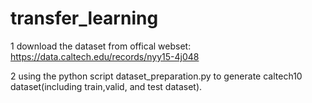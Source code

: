 # transfer_learning

1 download the dataset from offical webset:
https://data.caltech.edu/records/nyy15-4j048

2 using the python script dataset_preparation.py to generate caltech10 dataset(including train,valid, and test dataset).
